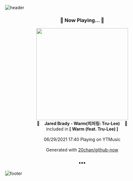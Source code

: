 ![header](https://capsule-render.vercel.app/api?type=wave&height=170&section=header&text=Hi.%20I'm%20SHIFT&fontColor=090707&fontAlignX=45&fontAlignY=65&fontSize=100)

<h3 align="center">🎵 Now Playing... 🎵</h3>
<p align="center">
  <a href="https://music.youtube.com/watch?v=TAinDuw4d3E">
    <img width="300" src="https://lh3.googleusercontent.com/9dE4P-uMQrBf9WnZio_9ZNRiNTh8cwAwTDbbAdshVYILE1OhAb92r6_Xkcdj9_Qi7dINwhFRYaBUa9k">
  </a>
  <br>
  🎵&nbsp&nbsp&nbsp <b>Jared Brady - Warm(피처링: Tru-Lee)</b> &nbsp&nbsp&nbsp🎵
  <br>
  included in <b>[ Warm (feat. Tru-Lee) ]</b>
  
  <br />
  <br />
  06/29/2021 17:40 Playing on YTMusic
  <br />
  <br />
  Generated with <a href="https://github.com/20chan/github-now">20chan/github-now</a>
</p>

<h3 align="center">•••</h3>

![footer](https://capsule-render.vercel.app/api?type=wave&height=150&section=footer)
